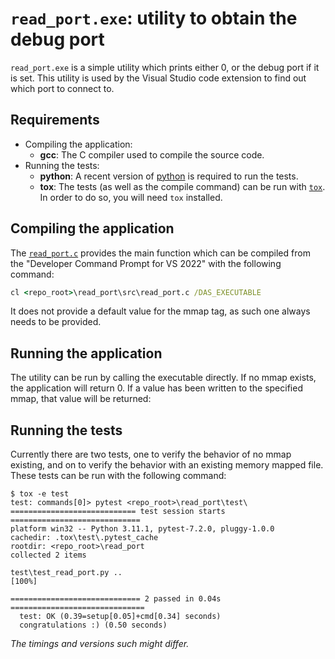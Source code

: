 # `read_port.exe`: utility to obtain the debug port

`read_port.exe` is a simple utility which prints either 0, or the debug port if
it is set. This utility is used by the Visual Studio code extension to find out which
port to connect to.

## Requirements

* Compiling the application:
  * **gcc**: The C compiler used to compile the source code.
* Running the tests:
  * **python**: A recent version of [python][python] is required to run the tests.
  * **tox**: The tests (as well as the compile command) can be run with [`tox`][tox].
       In order to do so, you will need `tox` installed.

## Compiling the application

The [`read_port.c`](src/read_port.c) provides the main function which
can be compiled from the "Developer Command Prompt for VS 2022" with the following
command:

```cmd
cl <repo_root>\read_port\src\read_port.c /DAS_EXECUTABLE
```

It does not provide a default value for the mmap tag, as such one always needs to be
provided.

## Running the application

The utility can be run by calling the executable directly. If no mmap exists, the
application will return 0. If a value has been written to the specified mmap, that
value will be returned:

## Running the tests

Currently there are two tests, one to verify the behavior of no mmap existing, and on
to verify the behavior with an existing memory mapped file. These tests can be run with
the following command:

```console
$ tox -e test
test: commands[0]> pytest <repo_root>\read_port\test\
============================ test session starts =============================
platform win32 -- Python 3.11.1, pytest-7.2.0, pluggy-1.0.0
cachedir: .tox\test\.pytest_cache
rootdir: <repo_root>\read_port
collected 2 items

test\test_read_port.py ..                                               [100%]

============================= 2 passed in 0.04s ============================== 
  test: OK (0.39=setup[0.05]+cmd[0.34] seconds)
  congratulations :) (0.50 seconds)
```

_The timings and versions such might differ._

[tox]: https://tox.wiki/en/latest/index.html
[python]: https://www.python.org/
